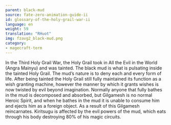 ```yaml
---
parent: black-mud
source: fate-zero-animation-guide-ii
id: glossary-of-the-holy-grail-war-ii
language: en
weight: 59
translation: "RHuot"
img: fzavg2_black-mud.png
category:
- magecraft-term
---
```


In the Third Holy Grail War, the Holy Grail took in All the Evil in the World (Angra Mainyu) and was tainted. The black mud is what is pulsating inside the tainted Holy Grail. The mud’s nature is to deny each and every form of life. After being tainted the Holy Grail still fully maintained its function as a wish granting machine, however the manner by which it grants wishes is now twisted by evil beyond imagination. Normally anyone that fully bathes in the mud is decomposed and absorbed, but Gilgamesh is no normal Heroic Spirit, and when he bathes in the mud it is unable to consume him and ejects him as a foreign object. As a result of this Gilgamesh reincarnates. Kiritsugu is affected by the evil powers of the mud, which eats through his body destroying 80% of his magic circuits.
